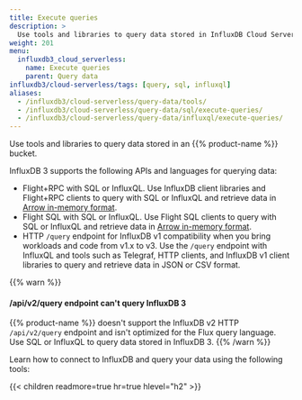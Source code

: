 ```yaml
---
title: Execute queries
description: >
  Use tools and libraries to query data stored in InfluxDB Cloud Serverless.
weight: 201
menu:
  influxdb3_cloud_serverless:
    name: Execute queries
    parent: Query data
influxdb3/cloud-serverless/tags: [query, sql, influxql]
aliases:
  - /influxdb3/cloud-serverless/query-data/tools/
  - /influxdb3/cloud-serverless/query-data/sql/execute-queries/
  - /influxdb3/cloud-serverless/query-data/influxql/execute-queries/
---
```


Use tools and libraries to query data stored in an {{% product-name %}} bucket.

InfluxDB 3 supports the following APIs and languages for querying data:

- Flight+RPC with SQL or InfluxQL.
  Use InfluxDB client libraries and Flight+RPC clients to query with SQL or InfluxQL and retrieve data in [Arrow in-memory format](https://arrow.apache.org/docs/format/Columnar.html).
- Flight SQL with SQL or InfluxQL.
  Use Flight SQL clients to query with SQL or InfluxQL and retrieve data in [Arrow in-memory format](https://arrow.apache.org/docs/format/Columnar.html).
- HTTP `/query` endpoint for InfluxDB v1 compatibility when you bring workloads and code from v1.x to v3.
  Use the `/query` endpoint with InfluxQL and tools such as Telegraf, HTTP clients, and InfluxDB v1 client libraries to query and retrieve data in JSON or CSV format.

{{% warn %}}
#### /api/v2/query endpoint can't query InfluxDB 3

{{% product-name %}} doesn't support the InfluxDB v2 HTTP `/api/v2/query` endpoint and isn't optimized for the Flux query language.
Use SQL or InfluxQL to query data stored in InfluxDB 3.
{{% /warn %}}

Learn how to connect to InfluxDB and query your data using the following tools:

{{< children readmore=true hr=true hlevel="h2" >}}
